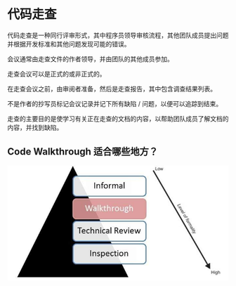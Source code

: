 # 代码走查

代码走查是一种同行评审形式，其中程序员领导审核流程，其他团队成员提出问题并根据开发标准和其他问题发现可能的错误。

会议通常由走查文件的作者领导，并由团队的其他成员参加。

走查会议可以是正式的或非正式的。

在走查会议之前，由审阅者准备，然后是走查报告，其中包含调查结果列表。

不是作者的抄写员标记会议记录并记下所有缺陷 / 问题，以便可以追踪到结束。

走查的主要目的是使学习有关正在走查的文档的内容，以帮助团队成员了解文档的内容，并找到缺陷。

## Code Walkthrough 适合哪些地方？

![Code Walkthrough](../screenshot/2019-05-28-17-36-13.png)
